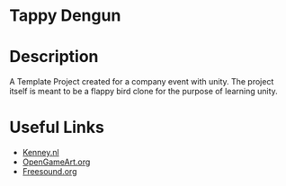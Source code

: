 # Tappy Dengun

# Description
A Template Project created for a company event with unity.
The project itself is meant to be a flappy bird clone for the purpose of learning unity.

# Useful Links
* [Kenney.nl](http://www.kenney.nl/assets/tappy-plane)
* [OpenGameArt.org](http://opengameart.org/)
* [Freesound.org](http://freesound.org/)
